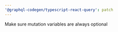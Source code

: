 ```yaml
---
'@graphql-codegen/typescript-react-query': patch
---
```


Make sure mutation variables are always optional
